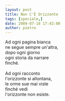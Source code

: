```yaml
---
layout: post
title: Non C'È Orizzonte
tags: [speciale,]
date: 2009-07-18 17:43:00
author: pietro
---
```

Ad ogni pagina bianca<br/>ne segue sempre un'altra,<br/>dopo ogni giorno<br/>ogni storia da narrare<br/>finché.<br/><br/>Ad ogni racconto<br/>l'orizzonte si allontana,<br/>le orme sue mai viste<br/>finché vedi<br/>l'orizzonte non esiste.
